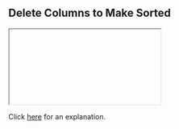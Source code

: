 ##  Delete Columns to Make Sorted 

<iframe></iframe>

Click [here](Explanation.md) for an explanation.

